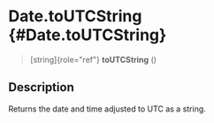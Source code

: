 Date.toUTCString {#Date.toUTCString}
================

> [string]{role="ref"} **toUTCString** ()

Description
-----------

Returns the date and time adjusted to UTC as a string.
